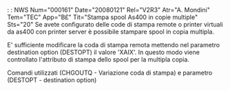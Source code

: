  :  : NWS Num="000161" Date="20080121" Rel="V2R3" Atr="A. Mondini" Tem="TEC" App="B£" Tit="Stampa spool As400 in copie multiple" Sts="20"
Se avete configurato delle code di stampa remote o printer virtuali da as400 con printer server è possibile stampare spool in copia multipla.

E' sufficiente modificare la coda di stampa remota mettendo nel parametro destination option (DESTOPT) il valore 'XAIX'. In questo modo viene controllato l'attributo di stampa dello spool per
la multipla copia.

Comandi utilizzati (CHGOUTQ - Variazione coda di stampa) e parametro (DESTOPT - destination option)
